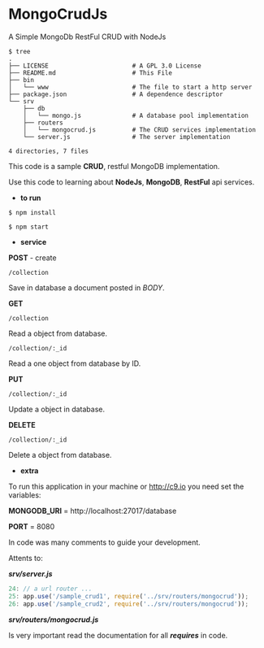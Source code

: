 # MongoCrudJs
A Simple MongoDb RestFul CRUD with NodeJs

```
$ tree
.
├── LICENSE                       # A GPL 3.0 License
├── README.md                     # This File
├── bin
│   └── www                       # The file to start a http server
├── package.json                  # A dependence descriptor
└── srv
    ├── db
    │   └── mongo.js              # A database pool implementation
    ├── routers
    │   └── mongocrud.js          # The CRUD services implementation
    └── server.js                 # The server implementation

4 directories, 7 files
```

This code is a sample **CRUD**, restful MongoDB implementation.

Use this code to learning about **NodeJs**, **MongoDB**, **RestFul** api services.

* **to run**

```$ npm install```

```$ npm start```
* **service**

**POST** - create

```/collection```

Save in database a document posted in *BODY*.

**GET**

```/collection```

Read a object from database.

```/collection/:_id```

Read a one object from database by ID.

**PUT**

```/collection/:_id```

Update a object in database.

**DELETE**

```/collection/:_id```

Delete a object from database.

* **extra**

To run this application in your machine or http://c9.io you need set the variables:

**MONGODB_URI** = http://localhost:27017/database

**PORT** = 8080

In code was many comments to guide your development.

Attents to:

***srv/server.js***
```javascript
24: // a url router ...
25: app.use('/sample_crud1', require('../srv/routers/mongocrud'));
26: app.use('/sample_crud2', require('../srv/routers/mongocrud'));
```
***srv/routers/mongocrud.js***

Is very important read the documentation for all ***requires*** in code.